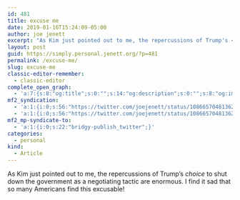 ```yaml
---
id: 481
title: excuse me
date: 2019-01-16T15:24:09-05:00
author: joe jenett
excerpt: "As Kim just pointed out to me, the repercussions of Trump's <em>choice</em> to shut down the government as a negotiating tactic are enormous. I find it sad that so many Americans find this excusable!"
layout: post
guid: https://simply.personal.jenett.org/?p=481
permalink: /excuse-me/
slug: excuse-me
classic-editor-remember:
  - classic-editor
complete_open_graph:
  - 'a:7:{s:8:"og:title";s:0:"";s:14:"og:description";s:0:"";s:8:"og:image";s:3:"326";s:7:"og:type";s:0:"";s:12:"twitter:card";s:7:"summary";s:19:"twitter:description";s:0:"";s:15:"twitter:creator";s:0:"";}'
mf2_syndication:
  - 'a:1:{i:0;s:56:"https://twitter.com/joejenett/status/1086657048136298496";}'
  - 'a:1:{i:0;s:56:"https://twitter.com/joejenett/status/1086657048136298496";}'
mf2_mp-syndicate-to:
  - 'a:1:{i:0;s:22:"bridgy-publish_twitter";}'
categories:
  - personal
kind:
  - Article
---
```

As Kim just pointed out to me, the repercussions of Trump’s _choice_ to shut down the government as a negotiating tactic are enormous. I find it sad that so many Americans find this excusable!